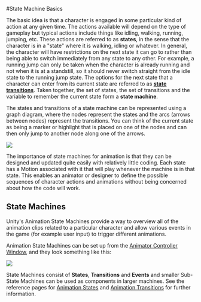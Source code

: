 #State Machine Basics



The basic idea is that a character is engaged in some particular kind of action at any given time. The actions available will depend on the type of gameplay but typical actions include things like idling, walking, running, jumping, etc. These actions are referred to as __states__, in the sense that the character is in a "state" where it is walking, idling or whatever. In general, the character will have restrictions on the next state it can go to rather than being able to switch immediately from any state to any other. For example, a running jump can only be taken when the character is already running and not when it is at a standstill, so it should never switch straight from the idle state to the running jump state. The options for the next state that a character can enter from its current state are referred to as __[state transitions](class-Transition)__. Taken together, the set of states, the set of transitions and the variable to remember the current state form a __state machine__.

The states and transitions of a state machine can be represented using a graph diagram, where the nodes represent the states and the arcs (arrows between nodes) represent the transitions. You can think of the current state as being a marker or highlight that is placed on one of the nodes and can then only jump to another node along one of the arrows.

![](../uploads/Main/StateMachineDiagram.png) 

The importance of state machines for animation is that they can be designed and updated quite easily with relatively little coding. Each state has a Motion associated with it that will play whenever the machine is in that state. This enables an animator or designer to define the possible sequences of character actions and animations without being concerned about how the code will work.


## State Machines

Unity's Animation State Machines provide a way to overview all of the animation clips related to a particular character and allow various events in the game (for example user input) to trigger different animations. 

Animation State Machines can be set up from the [Animator Controller Window](Animator), and they look something like this:


![](../uploads/Main/MecanimStateMachine.png) 

State Machines consist of __States__, __Transitions__ and __Events__ and smaller Sub-State Machines can be used as components in larger machines. See the reference pages for [Animation States](class-State) and [Animation Transitions](class-Transition) for further information.
